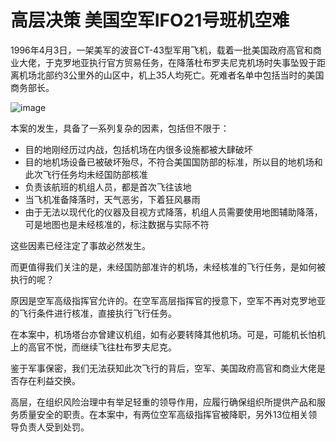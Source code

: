 # 高层决策 美国空军IFO21号班机空难

1996年4月3日，一架美军的波音CT-43型军用飞机，载着一批美国政府高官和商业大佬，于克罗地亚执行官方贸易任务，在降落杜布罗夫尼克机场时失事坠毁于距离机场北部约3公里外的山区中，机上35人均死亡。死难者名单中包括当时的美国商务部长。

![image](https://github.com/user-attachments/assets/fb77fb98-8500-4628-b399-ca76faf82176)


本案的发生，具备了一系列复杂的因素，包括但不限于：
 - 目的地刚经历过内战，包括机场在内很多设施都被大肆破坏
 - 目的地机场设备已被破坏殆尽，不符合美国国防部的标准，所以目的地机场和此次飞行任务均未经国防部核准
 - 负责该航班的机组人员，都是首次飞往该地
 - 当飞机准备降落时，天气恶劣，下着狂风暴雨
 - 由于无法以现代化的仪器及目视方式降落，机组人员需要使用地图辅助降落，可是地图也是未经核准的，标注数据与实际不符

这些因素已经注定了事故必然发生。

而更值得我们关注的是，未经国防部准许的机场，未经核准的飞行任务，是如何被执行的呢？

原因是空军高级指挥官允许的。在空军高层指挥官的授意下，空军不再对克罗地亚的飞行条件进行核准，直接执行飞行任务。

在本案中，机场塔台亦曾建议机组，如有必要转降其他机场。可是，可能机长怕机上的高官不悦，而继续飞往杜布罗夫尼克。

鉴于军事保密，我们无法获知此次飞行的背后，空军、美国政府高官和商业大佬是否存在利益交换。

高层，在组织风险治理中有举足轻重的领导作用，应履行确保组织所提供产品和服务质量安全的职责。在本案中，有两位空军高级指挥官被降职，另外13位相关领导负责人受到处罚。
